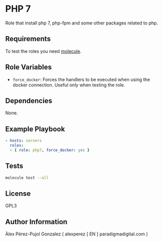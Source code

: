 PHP 7
=========

Role that install php 7, php-fpm and some other packages related to php.

Requirements
------------

To test the roles you need [molecule](http://molecule.readthedocs.io/).

Role Variables
--------------

* `force_docker`: Forces the handlers to be executed when using the docker connection. Useful only when testing the role.

Dependencies
------------

None.

Example Playbook
----------------

```yaml
- hosts: servers
  roles:
  - { role: php7, force_docker: yes }
```

Tests
-----

```bash
molecule test --all
```

License
-------

GPL3

Author Information
------------------

Àlex Pérez-Pujol Gonzalez ( alexperez [ EN ] paradigmadigital.com )
